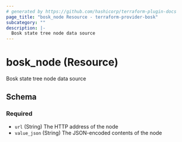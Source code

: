 ```yaml
---
# generated by https://github.com/hashicorp/terraform-plugin-docs
page_title: "bosk_node Resource - terraform-provider-bosk"
subcategory: ""
description: |-
  Bosk state tree node data source
---
```


# bosk_node (Resource)

Bosk state tree node data source



<!-- schema generated by tfplugindocs -->
## Schema

### Required

- `url` (String) The HTTP address of the node
- `value_json` (String) The JSON-encoded contents of the node
